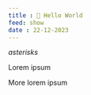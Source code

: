 ```yaml
---
title : 🚧 Hello World
feed: show
date : 22-12-2023
---
```

 
*asterisks* 

Lorem ipsum

More lorem ipsum 